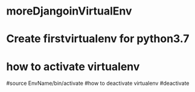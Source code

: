 # moreDjangoinVirtualEnv

# Create firstvirtualenv for python3.7
# how to activate virtualenv
#source EnvName/bin/activate
#how to deactivate virtualenv
#deactivate
